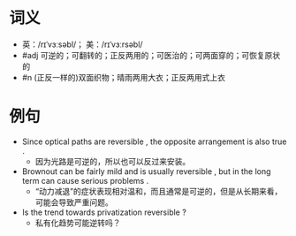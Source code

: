 # 词义
- 英：/rɪˈvɜːsəbl/； 美：/rɪˈvɜːrsəbl/
- #adj 可逆的；可翻转的；正反两用的；可医治的；可两面穿的；可恢复原状的
- #n (正反一样的)双面织物；晴雨两用大衣；正反两用式上衣
# 例句
- Since optical paths are reversible , the opposite arrangement is also true .
	- 因为光路是可逆的，所以也可以反过来安装。
- Brownout can be fairly mild and is usually reversible , but in the long term can cause serious problems .
	- “动力减退”的症状表现相对温和，而且通常是可逆的，但是从长期来看，可能会导致严重问题。
- Is the trend towards privatization reversible ?
	- 私有化趋势可能逆转吗？
